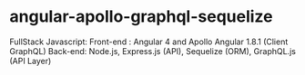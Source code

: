 # angular-apollo-graphql-sequelize
FullStack Javascript:  Front-end : Angular 4 and Apollo Angular 1.8.1 (Client GraphQL)  Back-end: Node.js, Express.js (API), Sequelize (ORM), GraphQL.js (API Layer) 
